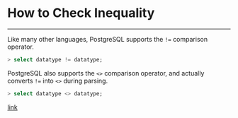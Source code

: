 # How to Check Inequality

---

Like many other languages, PostgreSQL supports the `!=` comparison operator.

```sql
> select datatype != datatype;
```

PostgreSQL also supports the `<>` comparison operator, and actually converts `!=` into `<>` during parsing.

```sql
> select datatype <> datatype;
```

[link]()
